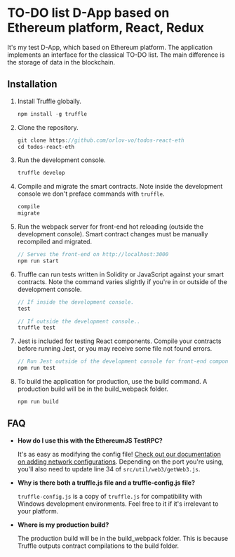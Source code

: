 # TO-DO list D-App based on Ethereum platform, React, Redux

It's my test D-App, which based on Ethereum platform. The application implements
an interface for the classical TO-DO list. The main difference is the storage
of data in the blockchain.

## Installation

1. Install Truffle globally.
    ```javascript
    npm install -g truffle
    ```

1. Clone the repository.
    ```javascript
    git clone https://github.com/orlov-vo/todos-react-eth
    cd todos-react-eth
    ```

1. Run the development console.
    ```javascript
    truffle develop
    ```

1. Compile and migrate the smart contracts. Note inside the development console we don't preface commands with `truffle`.
    ```javascript
    compile
    migrate
    ```

1. Run the webpack server for front-end hot reloading (outside the development console). Smart contract changes must be manually recompiled and migrated.
    ```javascript
    // Serves the front-end on http://localhost:3000
    npm run start
    ```

1. Truffle can run tests written in Solidity or JavaScript against your smart contracts. Note the command varies slightly if you're in or outside of the development console.
    ```javascript
    // If inside the development console.
    test

    // If outside the development console..
    truffle test
    ```

1. Jest is included for testing React components. Compile your contracts before running Jest, or you may receive some file not found errors.
    ```javascript
    // Run Jest outside of the development console for front-end component tests.
    npm run test
    ```

1. To build the application for production, use the build command. A production build will be in the build_webpack folder.
    ```javascript
    npm run build
    ```

## FAQ

* __How do I use this with the EthereumJS TestRPC?__

    It's as easy as modifying the config file! [Check out our documentation on adding network configurations](http://truffleframework.com/docs/advanced/configuration#networks). Depending on the port you're using, you'll also need to update line 34 of `src/util/web3/getWeb3.js`.

* __Why is there both a truffle.js file and a truffle-config.js file?__

    `truffle-config.js` is a copy of `truffle.js` for compatibility with Windows development environments. Feel free to it if it's irrelevant to your platform.

* __Where is my production build?__

    The production build will be in the build_webpack folder. This is because Truffle outputs contract compilations to the build folder.
